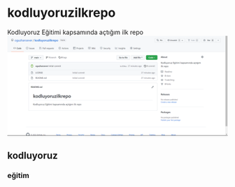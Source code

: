 # kodluyoruzilkrepo
Kodluyoruz Eğitimi kapsamında açtığım ilk repo
![ilk repo](https://github.com/oguzhansever/kodluyoruzilkrepo/blob/main/ilkrepo.png)
## kodluyoruz
### eğitim
